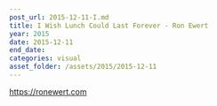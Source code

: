 ```yaml
---
post_url: 2015-12-11-I.md
title: I Wish Lunch Could Last Forever - Ron Ewert
year: 2015
date: 2015-12-11
end_date: 
categories: visual
asset_folder: /assets/2015/2015-12-11
---
```

https://ronewert.com